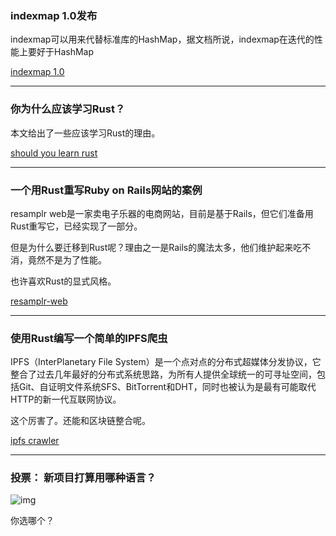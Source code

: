 ### indexmap 1.0发布

indexmap可以用来代替标准库的HashMap，据文档所说，indexmap在迭代的性能上要好于HashMap

[indexmap 1.0](https://bluss.github.io//rust/2018/03/11/the-crate-formerly-known-as-ordermap-tm/)

---

### 你为什么应该学习Rust？

本文给出了一些应该学习Rust的理由。

[should you learn rust](https://vorner.github.io/2018/03/11/Should-you-learn-rust.html)

---

### 一个用Rust重写Ruby on Rails网站的案例

resamplr web是一家卖电子乐器的电商网站，目前是基于Rails，但它们准备用Rust重写它，已经实现了一部分。

但是为什么要迁移到Rust呢？理由之一是Rails的魔法太多，他们维护起来吃不消，竟然不是为了性能。

也许喜欢Rust的显式风格。

[resamplr-web](https://github.com/resamplr/resamplr-web)

---

### 使用Rust编写一个简单的IPFS爬虫

IPFS（InterPlanetary File System）是一个点对点的分布式超媒体分发协议，它整合了过去几年最好的分布式系统思路，为所有人提供全球统一的可寻址空间，包括Git、自证明文件系统SFS、BitTorrent和DHT，同时也被认为是最有可能取代HTTP的新一代互联网协议。

这个厉害了。还能和区块链整合呢。

[ipfs crawler](https://gkbrk.com/2018/03/writing-a-simple-ipfs-crawler/)

---

### 投票： 新项目打算用哪种语言？

![img](https://wx3.sinaimg.cn/mw690/71684decly1fp9wjn8dosj20si0cqgo0.jpg)

你选哪个？

